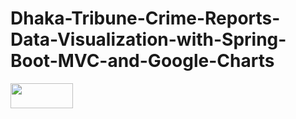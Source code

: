 # Dhaka-Tribune-Crime-Reports-Data-Visualization-with-Spring-Boot-MVC-and-Google-Charts

<img src="https://im6.ezgif.com/tmp/ezgif-6-408ed109a08a.gif" width="100" height="40" />

